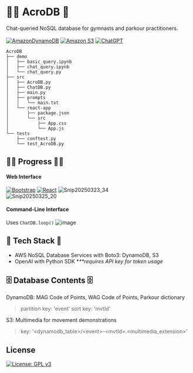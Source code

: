 # 🤸‍♂️ AcroDB 🤸

Chat-queried NoSQL database for gymnasts and parkour practitioners.<br><br>
[![AmazonDynamoDB](https://img.shields.io/badge/Amazon%20DynamoDB-4053D6?style=for-the-badge&logo=Amazon%20DynamoDB&logoColor=white)](https://aws.amazon.com/dynamodb/) [![Amazon S3](https://img.shields.io/badge/Amazon%20S3-FF9900?style=for-the-badge&logo=amazons3&logoColor=white)](https://aws.amazon.com/s3/) [![ChatGPT](https://img.shields.io/badge/chatGPT-74aa9c?style=for-the-badge&logo=openai&logoColor=white)](https://openai.com/)

```
AcroDB
├── demo
│   ├── basic_query.ipynb
│   ├── chat_query.ipynb
│   └── chat_query.py
├── src
│   ├── AcroDB.py
│   ├── ChatDB.py
│   ├── main.py
│   ├── prompts
│   │   └── main.txt
│   └── react-app
│       ├── package.json
│       └── src
│           ├── App.css
│           └── App.js
└── tests
    ├── conftest.py
    └── test_AcroDB.py
```

## 👷‍♂️ Progress 👷‍♀️

#### Web Interface

[![Bootstrap](https://img.shields.io/badge/bootstrap-%238511FA.svg?style=for-the-badge&logo=bootstrap&logoColor=white)](https://getbootstrap.com/)
[![React](https://img.shields.io/badge/react-%2320232a.svg?style=for-the-badge&logo=react&logoColor=%2361DAFB)](https://react.dev/)
![Snip20250323_34](https://github.com/user-attachments/assets/1b3a4d37-ee99-4307-af37-a0c1dbfab4d6)
<br>
![Snip20250325_20](https://github.com/user-attachments/assets/15a106e3-4364-4876-8585-68c043c0f6b3)

#### Command-Line Interface

Uses `ChatDB.loop()`
![image](https://github.com/user-attachments/assets/dcad7bb3-b835-4881-9680-c821f3d8d694)

## 🧠 Tech Stack 🤖

- AWS NoSQL Database Services with Boto3: DynamoDB, S3
- OpenAI with Python SDK \*_\*\*requires API key for token usage_

## 🗄️ Database Contents 🗄️

DynamoDB: MAG Code of Points, WAG Code of Points, Parkour dictionary

> partition key: 'event'
> sort key: 'mvtId'

S3: Multimedia for movement demonstrations

> key: '<dynamodb_table>/\<event\>-\<mvtId\>.\<multimedia_extension\>'

## License

[![License: GPL v3](https://img.shields.io/badge/License-GPLv3-blue.svg)](https://www.gnu.org/licenses/gpl-3.0)
